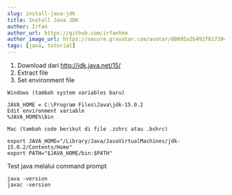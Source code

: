 ```yaml
---
slug: install-java-jdk
title: Install Java JDK
author: Irfan
author_url: https://github.com/irfanhkm
author_image_url: https://secure.gravatar.com/avatar/80095a2b492f81710481d3e0f4d14e6d?d=https%3A%2F%2Favatar-management--avatars.us-west-2.prod.public.atl-paas.net%2Finitials%2FIH-0.png
tags: [java, tutorial]
---
```


1. Download dari http://jdk.java.net/15/
2. Extract file
3. Set environment file
```
Windows (tambah system variables baru)

JAVA_HOME = C:\Program Files\Java\jdk-15.0.2
Edit environment variable
%JAVA_HOME%\bin
```
```
Mac (tambah code berikut di file .zshrc atau .bshrc)

export JAVA_HOME="/Library/Java/JavaVirtualMachines/jdk-15.0.2/Contents/Home"
export PATH="$JAVA_HOME/bin:$PATH"
```
Test java melalui command prompt
```
java -version
javac -version
```

